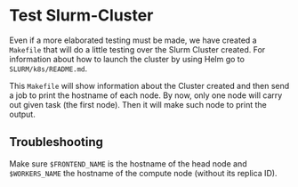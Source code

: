# Test Slurm-Cluster
Even if a more elaborated testing must be made, we have created a `Makefile` that will do a little testing over the Slurm Cluster created.
For information about how to launch the cluster by using Helm go to `SLURM/k8s/README.md`.

This `Makefile` will show information about the Cluster created and then send a job to print the hostname of each node.
By now, only one node will carry out given task (the first node). Then it will make such node to print the output.

## Troubleshooting
Make sure `$FRONTEND_NAME` is the hostname of the head node and `$WORKERS_NAME` the hostname of the compute node (without its replica ID).
